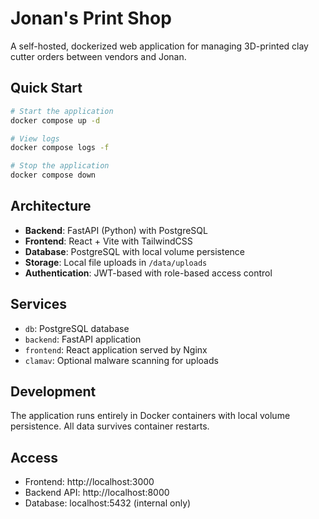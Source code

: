 # Jonan's Print Shop

A self-hosted, dockerized web application for managing 3D-printed clay cutter orders between vendors and Jonan.

## Quick Start

```bash
# Start the application
docker compose up -d

# View logs
docker compose logs -f

# Stop the application
docker compose down
```

## Architecture

- **Backend**: FastAPI (Python) with PostgreSQL
- **Frontend**: React + Vite with TailwindCSS
- **Database**: PostgreSQL with local volume persistence
- **Storage**: Local file uploads in `/data/uploads`
- **Authentication**: JWT-based with role-based access control

## Services

- `db`: PostgreSQL database
- `backend`: FastAPI application
- `frontend`: React application served by Nginx
- `clamav`: Optional malware scanning for uploads

## Development

The application runs entirely in Docker containers with local volume persistence. All data survives container restarts.

## Access

- Frontend: http://localhost:3000
- Backend API: http://localhost:8000
- Database: localhost:5432 (internal only)
